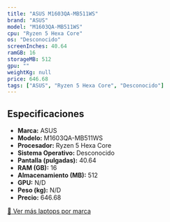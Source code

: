 ```yaml
---
title: "ASUS M1603QA-MB511WS"
brand: "ASUS"
model: "M1603QA-MB511WS"
cpu: "Ryzen 5 Hexa Core"
os: "Desconocido"
screenInches: 40.64
ramGB: 16
storageMB: 512
gpu: ""
weightKg: null
price: 646.68
tags: ["ASUS", "Ryzen 5 Hexa Core", "Desconocido"]
---
```

## Especificaciones

- **Marca:** ASUS
- **Modelo:** M1603QA-MB511WS
- **Procesador:** Ryzen 5 Hexa Core
- **Sistema Operativo:** Desconocido
- **Pantalla (pulgadas):** 40.64
- **RAM (GB):** 16
- **Almacenamiento (MB):** 512
- **GPU:** N/D
- **Peso (kg):** N/D
- **Precio:** 646.68

[:rocket: Ver más laptops por marca](/brand/asus)
